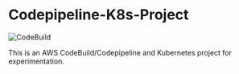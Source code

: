 # Codepipeline-K8s-Project
![CodeBuild](https://codebuild.us-east-2.amazonaws.com/badges?uuid=eyJlbmNyeXB0ZWREYXRhIjoiNnRWUXpLMFlCSHpyY2xEb0E3eDI4QzVZTXpWNi9RNDVacVpLdUlnbmZoR0xGQnhlOEMvclZHWVAxTWN3aDdzZ005UXlmK2JDTnNtWW55Y1ZxYzhUWm5jPSIsIml2UGFyYW1ldGVyU3BlYyI6IlI4RmFTeUF3RFgxNFM3U28iLCJtYXRlcmlhbFNldFNlcmlhbCI6MX0%3D&branch=main)

This is an AWS CodeBuild/Codepipeline and Kubernetes project for experimentation. 